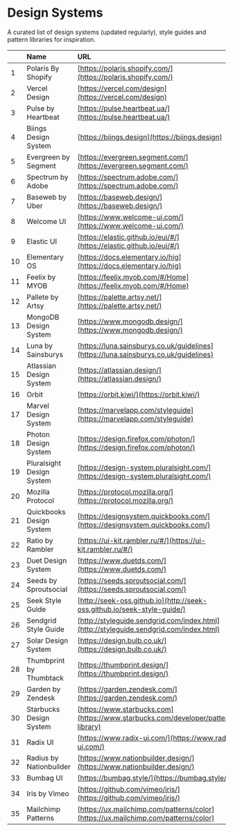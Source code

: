 # Design Systems

A curated list of design systems (updated regularly), style guides and pattern libraries for inspiration.

|     | Name                      | URL                                                                                    |
| :-- | :------------------------ | :------------------------------------------------------------------------------------- |
| 1   | Polaris By Shopify        | [https://polaris.shopify.com/](https://polaris.shopify.com/)                           |
| 2   | Vercel Design             | [https://vercel.com/design](https://vercel.com/design)                                 |
| 3   | Pulse by Heartbeat        | [https://pulse.heartbeat.ua/](https://pulse.heartbeat.ua/)                             |
| 4   | Biings Design System      | [https://biings.design](https://biings.design)                                         |
| 5   | Evergreen by Segment      | [https://evergreen.segment.com/](https://evergreen.segment.com/)                       |
| 6   | Spectrum by Adobe         | [https://spectrum.adobe.com/](https://spectrum.adobe.com/)                             |
| 7   | Baseweb by Uber           | [https://baseweb.design/](https://baseweb.design/)                                     |
| 8   | Welcome UI                | [https://www.welcome-ui.com/](https://www.welcome-ui.com/)                             |
| 9   | Elastic UI                | [https://elastic.github.io/eui/#/](https://elastic.github.io/eui/#/)                   |
| 10  | Elementary OS             | [https://docs.elementary.io/hig](https://docs.elementary.io/hig)                       |
| 11  | Feelix by MYOB            | [https://feelix.myob.com/#/Home](https://feelix.myob.com/#/Home)                       |
| 12  | Pallete by Artsy          | [https://palette.artsy.net/](https://palette.artsy.net/)                               |
| 13  | MongoDB Design System     | [https://www.mongodb.design/](https://www.mongodb.design/)                             |
| 14  | Luna by Sainsburys        | [https://luna.sainsburys.co.uk/guidelines](https://luna.sainsburys.co.uk/guidelines)   |
| 15  | Atlassian Design System   | [https://atlassian.design/](https://atlassian.design/)                                 |
| 16  | Orbit                     | [https://orbit.kiwi/](https://orbit.kiwi/)                                             |
| 17  | Marvel Design System      | [https://marvelapp.com/styleguide](https://marvelapp.com/styleguide)                   |
| 18  | Photon Design System      | [https://design.firefox.com/photon/](https://design.firefox.com/photon/)               |
| 19  | Pluralsight Design System | [https://design-system.pluralsight.com/](https://design-system.pluralsight.com/)       |
| 20  | Mozilla Protocol          | [https://protocol.mozilla.org/](https://protocol.mozilla.org/)                         |
| 21  | Quickbooks Design System  | [https://designsystem.quickbooks.com/](https://designsystem.quickbooks.com/)           |
| 22  | Ratio by Rambler          | [https://ui-kit.rambler.ru/#/](https://ui-kit.rambler.ru/#/)                           |
| 23  | Duet Design System        | [https://www.duetds.com/](https://www.duetds.com/)                                     |
| 24  | Seeds by Sproutsocial     | [https://seeds.sproutsocial.com/](https://seeds.sproutsocial.com/)                     |
| 25  | Seek Style Guide          | [http://seek-oss.github.io](http://seek-oss.github.io/seek-style-guide/)               |
| 26  | Sendgrid Style Guide      | [http://styleguide.sendgrid.com/index.html](http://styleguide.sendgrid.com/index.html) |
| 27  | Solar Design System       | [https://design.bulb.co.uk/](https://design.bulb.co.uk/)                               |
| 28  | Thumbprint by Thumbtack   | [https://thumbprint.design/](https://thumbprint.design/)                               |
| 29  | Garden by Zendesk         | [https://garden.zendesk.com/](https://garden.zendesk.com/)                             |
| 30  | Starbucks Design System   | [https://www.starbucks.com](https://www.starbucks.com/developer/pattern-library)       |
| 31  | Radix UI                  | [https://www.radix-ui.com/](https://www.radix-ui.com/)                                 |
| 32  | Radius by Nationbuilder   | [https://www.nationbuilder.design/](https://www.nationbuilder.design/)                 |
| 33  | Bumbag UI                 | [https://bumbag.style/](https://bumbag.style/)                                         |
| 34  | Iris by Vimeo             | [https://github.com/vimeo/iris/](https://github.com/vimeo/iris/)                       |
| 35  | Mailchimp Patterns        | [https://ux.mailchimp.com/patterns/color](https://ux.mailchimp.com/patterns/color)     |
